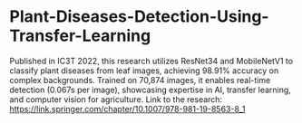# Plant-Diseases-Detection-Using-Transfer-Learning
Published in IC3T 2022, this research utilizes ResNet34 and MobileNetV1 to classify plant diseases from leaf images, achieving 98.91% accuracy on complex backgrounds. Trained on 70,874 images, it enables real-time detection (0.067s per image), showcasing expertise in AI, transfer learning, and computer vision for agriculture.
Link to the research: https://link.springer.com/chapter/10.1007/978-981-19-8563-8_1
